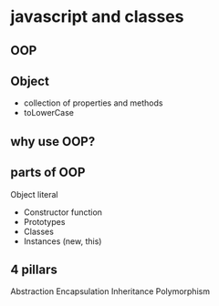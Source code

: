 # javascript and classes

## OOP

## Object

- collection of properties and methods
- toLowerCase

## why use OOP?

## parts of OOP

Object literal

- Constructor function
- Prototypes
- Classes
- Instances (new, this)

## 4 pillars

Abstraction
Encapsulation
Inheritance
Polymorphism
